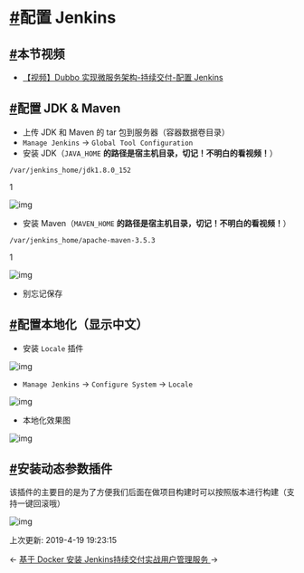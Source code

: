 # [#](https://funtl.com/zh/apache-dubbo-ci/配置-Jenkins.html#配置-jenkins)配置 Jenkins

## [#](https://funtl.com/zh/apache-dubbo-ci/配置-Jenkins.html#本节视频)本节视频

- [【视频】Dubbo 实现微服务架构-持续交付-配置 Jenkins](https://www.bilibili.com/video/av34863008/)

## [#](https://funtl.com/zh/apache-dubbo-ci/配置-Jenkins.html#配置-jdk-maven)配置 JDK & Maven

- 上传 JDK 和 Maven 的 tar 包到服务器（容器数据卷目录）
- `Manage Jenkins` -> `Global Tool Configuration`
- 安装 JDK（`JAVA_HOME` **的路径是宿主机目录，切记！不明白的看视频！**）

```text
/var/jenkins_home/jdk1.8.0_152
```

1

![img](https://funtl.com/assets/Lusifer_20181029023809.png)

- 安装 Maven（`MAVEN_HOME` **的路径是宿主机目录，切记！不明白的看视频！**）

```text
/var/jenkins_home/apache-maven-3.5.3
```

1

![img](https://funtl.com/assets/Lusifer_20181029024653.png)

- 别忘记保存

## [#](https://funtl.com/zh/apache-dubbo-ci/配置-Jenkins.html#配置本地化（显示中文）)配置本地化（显示中文）

- 安装 `Locale` 插件

![img](https://funtl.com/assets/Lusifer_20181029032817.png)

- `Manage Jenkins` -> `Configure System` -> `Locale`

![img](https://funtl.com/assets/Lusifer_20181029033127.png)

- 本地化效果图

![img](https://funtl.com/assets/Lusifer_20181029042305.png)

## [#](https://funtl.com/zh/apache-dubbo-ci/配置-Jenkins.html#安装动态参数插件)安装动态参数插件

该插件的主要目的是为了方便我们后面在做项目构建时可以按照版本进行构建（支持一键回滚哦）

![img](https://funtl.com/assets/Lusifer_20181029050930.png)

上次更新: 2019-4-19 19:23:15

← [基于 Docker 安装 Jenkins](https://funtl.com/zh/apache-dubbo-ci/基于-Docker-安装-Jenkins.html)[持续交付实战用户管理服务 ](https://funtl.com/zh/apache-dubbo-ci/持续交付实战用户管理服务.html)→